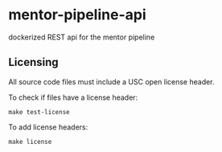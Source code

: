 # mentor-pipeline-api
dockerized REST api for the mentor pipeline

## Licensing

All source code files must include a USC open license header.

To check if files have a license header:

```
make test-license
```

To add license headers:

```
make license
```
